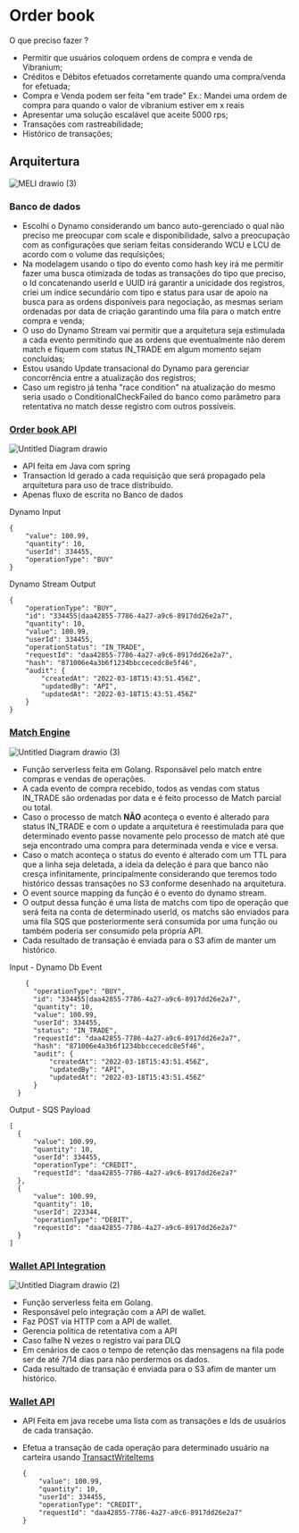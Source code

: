 # Order book

O que preciso fazer ?

- Permitir que usuários coloquem ordens de compra e venda de Vibranium;
- Créditos e Débitos efetuados corretamente quando uma compra/venda for efetuada;
- Compra e Venda podem ser feita "em trade" Ex.: Mandei uma ordem de compra para quando o valor de vibranium estiver em x reais
- Apresentar uma solução escalável que aceite 5000 rps;
- Transações com rastreabilidade;
- Histórico de transações;


## Arquitertura
![MELI drawio (3)](https://user-images.githubusercontent.com/12643220/160748542-92526dc3-8ede-4181-a83d-592fae441d69.png)

### Banco de dados

- Escolhi o Dynamo considerando um banco auto-gerenciado o qual não preciso me preocupar com scale e disponibilidade, salvo a preocupação com as configurações que seriam feitas considerando WCU e LCU de acordo com o volume das requisições;
- Na modelagem usando o tipo do evento como hash key irá me permitir fazer uma busca otimizada de todas as transações do tipo que preciso, o Id concatenando userId e UUID irá garantir a unicidade dos registros, criei um índice secundário com tipo e status para usar de apoio na busca para as ordens disponíveis para negociação, as mesmas seriam ordenadas por data de criação garantindo uma fila para o match entre compra e venda;
- O uso do Dynamo Stream vai permitir que a arquitetura seja estimulada a cada evento permitindo que as ordens que eventualmente não derem match e fiquem com status IN_TRADE em algum momento sejam concluídas;
- Estou usando Update transacional do Dynamo para gerenciar concorrência entre a atualização dos registros;
- Caso um registro já tenha "race condition" na atualização do mesmo seria usado o ConditionalCheckFailed do banco como parâmetro para retentativa no match desse registro com outros possíveis.


### [Order book API](https://github.com/joycesaquino/order-book-api)

![Untitled Diagram drawio](https://user-images.githubusercontent.com/12643220/159604280-63e1cc95-41b9-4994-8a89-f4ca1764f955.png)


- API feita em Java com spring
- Transaction Id gerado a cada requisição que será propagado pela arquitetura para uso de trace distribuído.
- Apenas fluxo de escrita no Banco de dados

Dynamo Input

    {
        "value": 100.99,
        "quantity": 10,
        "userId": 334455,
        "operationType": "BUY"
    }


Dynamo Stream Output

    {
        "operationType": "BUY",
        "id": "334455|daa42855-7786-4a27-a9c6-8917dd26e2a7",
        "quantity": 10,
        "value": 100.99,
        "userId": 334455,
        "operationStatus": "IN_TRADE",
        "requestId": "daa42855-7786-4a27-a9c6-8917dd26e2a7",
        "hash": "871006e4a3b6f1234bbccecedc8e5f46",
        "audit": {
            "createdAt": "2022-03-18T15:43:51.456Z",
            "updatedBy": "API",
            "updatedAt": "2022-03-18T15:43:51.456Z"
        }
    }

### [Match Engine](https://github.com/joycesaquino/order-book-match-engine)
![Untitled Diagram drawio (3)](https://user-images.githubusercontent.com/12643220/159613145-5bd20fe8-9e54-436b-a641-e11a69c43ef4.png)

- Função serverless feita em Golang. Rsponsável pelo match entre compras e vendas de operações.
- A cada evento de compra recebido, todos as vendas com status IN_TRADE são ordenadas por data e é feito processo de Match parcial ou total.
- Caso o processo de match **NÃO** aconteça o evento é alterado para status IN_TRADE e com o update a arquitetura é reestimulada para que determinado evento passe novamente pelo processo de match até que seja encontrado uma compra para determinada venda e vice e versa.
- Caso o match aconteça o status do evento é alterado com um TTL para que a linha seja deletada, a ideia da deleção é para que banco não cresça infinitamente, principalmente considerando que teremos todo histórico dessas transações no S3 conforme desenhado na arquitetura.
- O event source mapping da função é o evento do dynamo stream.
- O output dessa função é uma lista de matchs com tipo de operação que será feita na conta de determinado userId, os matchs são enviados para uma fila SQS que posteriormente será consumida por uma função ou também poderia ser consumido pela própria API.
- Cada resultado de transação é enviada para o S3 afim de manter um histórico.


Input - Dynamo Db Event

        {
          "operationType": "BUY",
          "id": "334455|daa42855-7786-4a27-a9c6-8917dd26e2a7",
          "quantity": 10,
          "value": 100.99,
          "userId": 334455,
          "status": "IN_TRADE",
          "requestId": "daa42855-7786-4a27-a9c6-8917dd26e2a7",
          "hash": "871006e4a3b6f1234bbccecedc8e5f46",
          "audit": {
              "createdAt": "2022-03-18T15:43:51.456Z",
              "updatedBy": "API",
              "updatedAt": "2022-03-18T15:43:51.456Z"
          }
      }

Output - SQS Payload

    [
      {
          "value": 100.99,
          "quantity": 10,
          "userId": 334455,
          "operationType": "CREDIT",
          "requestId": "daa42855-7786-4a27-a9c6-8917dd26e2a7"
      },
      {
          "value": 100.99,
          "quantity": 10,
          "userId": 223344,
          "operationType": "DEBIT",
          "requestId": "daa42855-7786-4a27-a9c6-8917dd26e2a7"
      }
    ]

### [Wallet API Integration](https://github.com/joycesaquino/order-book-wallet-integration)
![Untitled Diagram drawio (2)](https://user-images.githubusercontent.com/12643220/159613201-a885f178-0199-403e-8aac-c75d0f66cc12.png)

- Função serverless feita em Golang.
- Responsável pelo integração com a API de wallet.
- Faz POST via HTTP com a API de wallet.
- Gerencia politica de retentativa com a API
- Caso falhe N vezes o registro vai para DLQ
- Em cenários de caos o tempo de retenção das mensagens na fila pode ser de até 7/14 dias para não perdermos os dados.
- Cada resultado de transação é enviada para o S3 afim de manter um histórico.

### [Wallet API](https://github.com/joycesaquino/order-book-wallet-api)
- API Feita em java recebe uma lista com as transações e Ids de usuários de cada transação.
- Efetua a transação de cada operação para determinado usuário na carteira usando [TransactWriteItems](https://aws.amazon.com/pt/blogs/aws/new-amazon-dynamodb-transactions/)

      {
          "value": 100.99,
          "quantity": 10,
          "userId": 334455,
          "operationType": "CREDIT",
          "requestId": "daa42855-7786-4a27-a9c6-8917dd26e2a7"
      }

